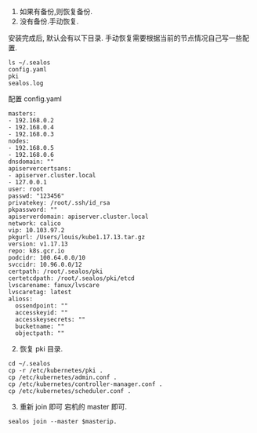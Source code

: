 1. 如果有备份,则恢复备份.
2. 没有备份.手动恢复.

安装完成后, 默认会有以下目录. 手动恢复需要根据当前的节点情况自己写一些配置.

```
ls ~/.sealos
config.yaml
pki
sealos.log
```

配置 config.yaml

```
masters:
- 192.168.0.2
- 192.168.0.4
- 192.168.0.3
nodes:
- 192.168.0.5
- 192.168.0.6
dnsdomain: ""
apiservercertsans:
- apiserver.cluster.local
- 127.0.0.1
user: root
passwd: "123456"
privatekey: /root/.ssh/id_rsa
pkpassword: ""
apiserverdomain: apiserver.cluster.local
network: calico
vip: 10.103.97.2
pkgurl: /Users/louis/kube1.17.13.tar.gz
version: v1.17.13
repo: k8s.gcr.io
podcidr: 100.64.0.0/10
svccidr: 10.96.0.0/12
certpath: /root/.sealos/pki
certetcdpath: /root/.sealos/pki/etcd
lvscarename: fanux/lvscare
lvscaretag: latest
alioss:
  ossendpoint: ""
  accesskeyid: ""
  accesskeysecrets: ""
  bucketname: ""
  objectpath: ""

```

2. 恢复 pki 目录.


```
cd ~/.sealos
cp -r /etc/kubernetes/pki .
cp /etc/kubernetes/admin.conf .
cp /etc/kubernetes/controller-manager.conf .
cp /etc/kubernetes/scheduler.conf .
```

3. 重新 join 即可 宕机的 master 即可.

```
sealos join --master $masterip. 
```
